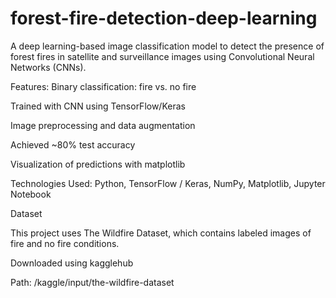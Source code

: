 # forest-fire-detection-deep-learning
A deep learning-based image classification model to detect the presence of forest fires in satellite and surveillance images using Convolutional Neural Networks (CNNs).

Features:
Binary classification: fire vs. no fire

Trained with CNN using TensorFlow/Keras

Image preprocessing and data augmentation

Achieved ~80% test accuracy

Visualization of predictions with matplotlib

Technologies Used: Python, TensorFlow / Keras, NumPy, Matplotlib, Jupyter Notebook

Dataset

This project uses The Wildfire Dataset, which contains labeled images of fire and no fire conditions.

Downloaded using kagglehub

Path: /kaggle/input/the-wildfire-dataset
